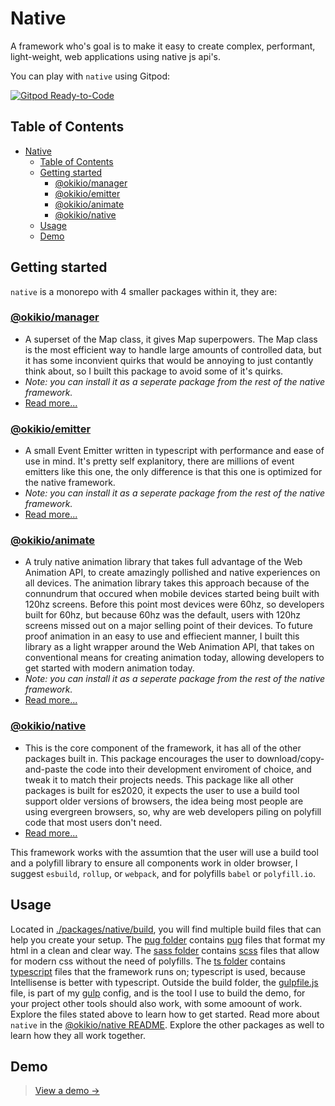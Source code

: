 # Native
A framework who's goal is to make it easy to create complex, performant, light-weight, web applications using native js api's.

You can play with `native` using Gitpod:

[![Gitpod Ready-to-Code](https://img.shields.io/badge/Gitpod-Ready--to--Code-blue?logo=gitpod)](https://gitpod.io/#https://github.com/okikio/native)

## Table of Contents
- [Native](#native)
  - [Table of Contents](#table-of-contents)
  - [Getting started](#getting-started)
    - [@okikio/manager](#okikiomanager)
    - [@okikio/emitter](#okikioemitter)
    - [@okikio/animate](#okikioanimate)
    - [@okikio/native](#okikionative)
  - [Usage](#usage)
  - [Demo](#demo)

## Getting started

`native` is a monorepo with 4 smaller packages within it, they are:
### [@okikio/manager](./packages/manager)
  * A superset of the Map class, it gives Map superpowers. The Map class is the most efficient way to handle large amounts of controlled data, but it has some inconvient quirks that would be annoying to just contantly think about, so I built this package to avoid some of it's quirks.
  * *Note: you can install it as a seperate package from the rest of the native framework.*
  * [Read more...](./packages/manager/README.md)
### [@okikio/emitter](./packages/emitter)
  * A small Event Emitter written in typescript with performance and ease of use in mind. It's pretty self explanitory, there are millions of event emitters like this one, the only difference is that this one is optimized for the native framework.
  * *Note: you can install it as a seperate package from the rest of the native framework.*
  * [Read more...](./packages/emitter/README.md)
### [@okikio/animate](./packages/animate)
  * A truly native animation library that takes full advantage of the Web Animation API, to create amazingly pollished and native experiences on all devices. The animation library takes this approach because of the connundrum that occured when mobile devices started being built with 120hz screens. Before this point most devices were 60hz, so developers built for 60hz, but because 60hz was the default, users with 120hz screens missed out on a major selling point of their devices. To future proof animation in an easy to use and effiecient manner, I built this library as a light wrapper around the Web Animation API, that takes on conventional means for creating animation today, allowing developers to get started with modern animation today.
  * *Note: you can install it as a seperate package from the rest of the native framework.*
  * [Read more...](./packages/animate/README.md)
### [@okikio/native](./packages/native)
  * This is the core component of the framework, it has all of the other packages built in. This package encourages the user to download/copy-and-paste the code into their development enviroment of choice, and tweak it to match their projects needs. This package like all other packages is built for es2020, it expects the user to use a build tool support older versions of browsers, the idea being most people are using evergreen browsers, so, why are web developers piling on polyfill code that most users don't need.
  * [Read more...](./packages/native/README.md)

This framework works with the assumtion that the user will use a build tool and a polyfill library to ensure all components work in older browser, I suggest `esbuild`, `rollup`, or `webpack`, and for polyfills `babel` or `polyfill.io`.

## Usage

Located in [./packages/native/build](https://github.com/okikio/native/tree/master/packages/native/build), you will find multiple build files that can help you create your setup. The [pug folder](https://github.com/okikio/native/tree/master/packages/native/build/pug) contains [pug](https://pugjs.org/api/getting-started.html) files that format my html in a clean and clear way. The [sass folder](https://github.com/okikio/native/tree/master/packages/native/build/sass) contains [scss](https://sass-lang.com/guide) files that allow for modern css without the need of polyfills. The [ts folder](https://github.com/okikio/native/tree/master/packages/native/build/ts) contains [typescript](https://www.typescriptlang.org/) files that the framework runs on; typescript is used, because Intellisense is better with typescript. Outside the build folder, the [gulpfile.js](https://github.com/okikio/native/tree/master/packages/native/gulpfile.js) file, is part of my [gulp](https://gulpjs.com/) config, and is the tool I use to build the demo, for your project other tools should also work, with some amoount of work. Explore the files stated above to learn how to get started. Read more about `native` in the [@okikio/native README](./packages/native/README.md). Explore the other packages as well to learn how they all work together.

## Demo
> [View a demo  &#8594;](https://okikio.github.io/native/packages/native/demo/)
